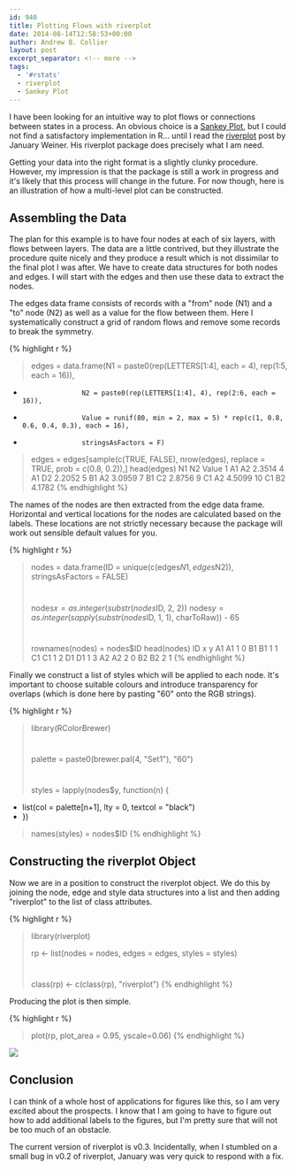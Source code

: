 ```yaml
---
id: 940
title: Plotting Flows with riverplot
date: 2014-08-14T12:58:53+00:00
author: Andrew B. Collier
layout: post
excerpt_separator: <!-- more -->
tags:
  - '#rstats'
  - riverplot
  - Sankey Plot
---
```

I have been looking for an intuitive way to plot flows or connections between states in a process. An obvious choice is a [Sankey Plot](https://en.wikipedia.org/wiki/Sankey_diagram), but I could not find a satisfactory implementation in R... until I read the [riverplot](http://logfc.wordpress.com/2014/02/27/riverplot/) post by January Weiner. His riverplot package does precisely what I am need.

<!-- more -->

Getting your data into the right format is a slightly clunky procedure. However, my impression is that the package is still a work in progress and it's likely that this process will change in the future. For now though, here is an illustration of how a multi-level plot can be constructed.

## Assembling the Data

The plan for this example is to have four nodes at each of six layers, with flows between layers. The data are a little contrived, but they illustrate the procedure quite nicely and they produce a result which is not dissimilar to the final plot I was after. We have to create data structures for both nodes and edges. I will start with the edges and then use these data to extract the nodes.

The edges data frame consists of records with a "from" node (N1) and a "to" node (N2) as well as a value for the flow between them. Here I systematically construct a grid of random flows and remove some records to break the symmetry.

{% highlight r %}
> edges = data.frame(N1 = paste0(rep(LETTERS[1:4], each = 4), rep(1:5, each = 16)),
+                    N2 = paste0(rep(LETTERS[1:4], 4), rep(2:6, each = 16)),
+                    Value = runif(80, min = 2, max = 5) * rep(c(1, 0.8, 0.6, 0.4, 0.3), each = 16),
+                    stringsAsFactors = F)
> 
> edges = edges[sample(c(TRUE, FALSE), nrow(edges), replace = TRUE, prob = c(0.8, 0.2)),]
> head(edges)
   N1 N2  Value
1  A1 A2 2.3514
4  A1 D2 2.2052
5  B1 A2 3.0959
7  B1 C2 2.8756
9  C1 A2 4.5099
10 C1 B2 4.1782
{% endhighlight %}

The names of the nodes are then extracted from the edge data frame. Horizontal and vertical locations for the nodes are calculated based on the labels. These locations are not strictly necessary because the package will work out sensible default values for you.

{% highlight r %}
> nodes = data.frame(ID = unique(c(edges$N1, edges$N2)), stringsAsFactors = FALSE)
> #
> nodes$x = as.integer(substr(nodes$ID, 2, 2))
> nodes$y = as.integer(sapply(substr(nodes$ID, 1, 1), charToRaw)) - 65
> #
> rownames(nodes) = nodes$ID
> head(nodes)
   ID x y
A1 A1 1 0
B1 B1 1 1
C1 C1 1 2
D1 D1 1 3
A2 A2 2 0
B2 B2 2 1
{% endhighlight %}

Finally we construct a list of styles which will be applied to each node. It's important to choose suitable colours and introduce transparency for overlaps (which is done here by pasting "60" onto the RGB strings).

{% highlight r %}
> library(RColorBrewer)
> #
> palette = paste0(brewer.pal(4, "Set1"), "60")
> #
> styles = lapply(nodes$y, function(n) {
+   list(col = palette[n+1], lty = 0, textcol = "black")
+ })
> names(styles) = nodes$ID
{% endhighlight %}

## Constructing the riverplot Object

Now we are in a position to construct the riverplot object. We do this by joining the node, edge and style data structures into a list and then adding "riverplot" to the list of class attributes.

{% highlight r %}
> library(riverplot)
> 
> rp <- list(nodes = nodes, edges = edges, styles = styles)
> #
> class(rp) <- c(class(rp), "riverplot")
{% endhighlight %}

Producing the plot is then simple.

{% highlight r %}
> plot(rp, plot_area = 0.95, yscale=0.06)
{% endhighlight %}

<img src="{{ site.baseurl }}/static/img/2014/08/riverplot-example.png">

## Conclusion

I can think of a whole host of applications for figures like this, so I am very excited about the prospects. I know that I am going to have to figure out how to add additional labels to the figures, but I'm pretty sure that will not be too much of an obstacle.

The current version of riverplot is v0.3. Incidentally, when I stumbled on a small bug in v0.2 of riverplot, January was very quick to respond with a fix.

